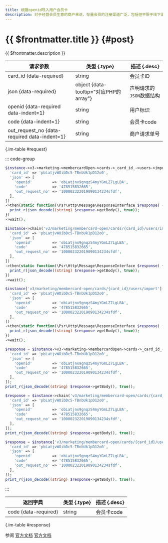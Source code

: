 ```yaml
---
title: 根据openid导入用户会员卡
description: 对于经营会员生意的商户来说，存量会员的注册渠道广泛，包括但不限于线下渠道、微信渠道、APP及其他线上渠道。因而，在微信生态下经营会员时常遇到两类问题：（1）存量会员的身份难统一识别；（2）在应用「开卡有礼」活动能力时，容易对存量（但未同步身份至微信侧的）老会员重复补贴。因而，针对大部分存量会员在微信内的商户，商户可通过用户在微信公众号/小程序内的openid，将存量会员通过接口导入至微信侧后台。
---
```


# {{ $frontmatter.title }} {#post}

{{ $frontmatter.description }}

| 请求参数 | 类型 {.type} | 描述 {.desc}
| --- | --- | ---
| card_id {data-required} | string | 会员卡ID
| json {data-required} | object {data-tooltip="对应PHP的array"} | 声明请求的`JSON`数据结构
| openid {data-required data-indent=1} | string | 用户标识
| code {data-indent=1} | string | 会员卡code
| out_request_no {data-required data-indent=1} | string | 商户请求单号

{.im-table #request}

::: code-group

```php [异步纯链式]
$instance->v3->marketing->membercardOpen->cards->_card_id_->users->import->postAsync([
  'card_id' => 'pbLatjvWOibDc5-TBnbUk1pD12o0',
  'json' => [
    'openid'         => 'obLatjnx9gnqzS4myYGmLZ7LgLBA',
    'code'           => '478515832665',
    'out_request_no' => '100002322019090134234sfdf',
  ],
])
->then(static function(\Psr\Http\Message\ResponseInterface $response) {
  print_r(json_decode((string) $response->getBody(), true));
})
->wait();
```

```php [异步声明式]
$instance->chain('v3/marketing/membercard-open/cards/{card_id}/users/import')->postAsync([
  'card_id' => 'pbLatjvWOibDc5-TBnbUk1pD12o0',
  'json' => [
    'openid'         => 'obLatjnx9gnqzS4myYGmLZ7LgLBA',
    'code'           => '478515832665',
    'out_request_no' => '100002322019090134234sfdf',
  ],
])
->then(static function(\Psr\Http\Message\ResponseInterface $response) {
  print_r(json_decode((string) $response->getBody(), true));
})
->wait();
```

```php [异步属性式]
$instance['v3/marketing/membercard-open/cards/{card_id}/users/import']->postAsync([
  'card_id' => 'pbLatjvWOibDc5-TBnbUk1pD12o0',
  'json' => [
    'openid'         => 'obLatjnx9gnqzS4myYGmLZ7LgLBA',
    'code'           => '478515832665',
    'out_request_no' => '100002322019090134234sfdf',
  ],
])
->then(static function(\Psr\Http\Message\ResponseInterface $response) {
  print_r(json_decode((string) $response->getBody(), true));
})
->wait();
```

```php [同步纯链式]
$response = $instance->v3->marketing->membercardOpen->cards->_card_id_->users->import->post([
  'card_id' => 'pbLatjvWOibDc5-TBnbUk1pD12o0',
  'json' => [
    'openid'         => 'obLatjnx9gnqzS4myYGmLZ7LgLBA',
    'code'           => '478515832665',
    'out_request_no' => '100002322019090134234sfdf',
  ],
]);
print_r(json_decode((string) $response->getBody(), true));
```

```php [同步声明式]
$response = $instance->chain('v3/marketing/membercard-open/cards/{card_id}/users/import')->post([
  'card_id' => 'pbLatjvWOibDc5-TBnbUk1pD12o0',
  'json' => [
    'openid'         => 'obLatjnx9gnqzS4myYGmLZ7LgLBA',
    'code'           => '478515832665',
    'out_request_no' => '100002322019090134234sfdf',
  ],
]);
print_r(json_decode((string) $response->getBody(), true));
```

```php [同步属性式]
$response = $instance['v3/marketing/membercard-open/cards/{card_id}/users/import']->post([
  'card_id' => 'pbLatjvWOibDc5-TBnbUk1pD12o0',
  'json' => [
    'openid'         => 'obLatjnx9gnqzS4myYGmLZ7LgLBA',
    'code'           => '478515832665',
    'out_request_no' => '100002322019090134234sfdf',
  ],
]);
print_r(json_decode((string) $response->getBody(), true));
```

:::

| 返回字典 | 类型 {.type} | 描述 {.desc}
| --- | --- | ---
| code {data-required} | string | 会员卡code

{.im-table #response}

参阅 [官方文档](https://pay.weixin.qq.com/doc/v3/merchant/4012549739) [官方文档](https://pay.weixin.qq.com/doc/v3/partner/4012727561)
